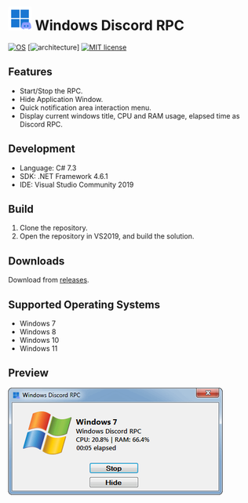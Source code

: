 <img src="WindowsDiscordRPC/images/icon.png" alt="[logo]" width="48"/> Windows Discord RPC
=======================

[![OS](https://img.shields.io/badge/OS-Windows-blue?style=flat&logo=windows)](https://www.microsoft.com/en-us/software-download/)
[![architecture](https://img.shields.io/badge/architecture-32%2F64--bit-green?style=flat&logo=none)]
[![MIT license](https://img.shields.io/badge/License-MIT-blue.svg)](https://lbesson.mit-license.org/)

## Features

- Start/Stop the RPC.
- Hide Application Window.
- Quick notification area interaction menu.
- Display current windows title, CPU and RAM usage, elapsed time as Discord RPC.

## Development

- Language: C# 7.3
- SDK: .NET Framework 4.6.1
- IDE: Visual Studio Community 2019

## Build

1. Clone the repository.
2. Open the repository in VS2019, and build the solution.

## Downloads

Download from [releases](https://github.com/Glitcher85/WindowsDiscordRPC/releases).

## Supported Operating Systems

- Windows 7
- Windows 8
- Windows 10
- Windows 11

## Preview

<img src="WindowsDiscordRPC/images/preview.png" alt="[preview]" width="437"/>